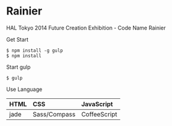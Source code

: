 Rainier
=======

HAL Tokyo 2014 Future Creation Exhibition - Code Name Rainier

Get Start
```
$ npm install -g gulp
$ npm install
```

Start gulp
```
$ gulp
```

Use Language  

| HTML     | CSS     | JavaScript |
| :------------- | :------------- | :-------------|
| jade       | Sass/Compass       | CoffeeScript |
